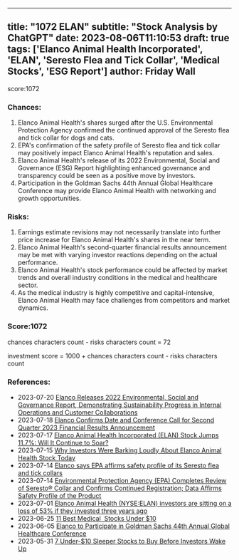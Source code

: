 
---
title: "1072 ELAN"
subtitle: "Stock Analysis by ChatGPT"
date: 2023-08-06T11:10:53
draft: true
tags: ['Elanco Animal Health Incorporated', 'ELAN', 'Seresto Flea and Tick Collar', 'Medical Stocks', 'ESG Report']
author: Friday Wall
---

score:1072
### Chances:
1. Elanco Animal Health's shares surged after the U.S. Environmental Protection Agency confirmed the continued approval of the Seresto flea and tick collar for dogs and cats.
2. EPA's confirmation of the safety profile of Seresto flea and tick collar may positively impact Elanco Animal Health's reputation and sales.
3. Elanco Animal Health's release of its 2022 Environmental, Social and Governance (ESG) Report highlighting enhanced governance and transparency could be seen as a positive move by investors.
4. Participation in the Goldman Sachs 44th Annual Global Healthcare Conference may provide Elanco Animal Health with networking and growth opportunities.
### Risks:
1. Earnings estimate revisions may not necessarily translate into further price increase for Elanco Animal Health's shares in the near term.
2. Elanco Animal Health's second-quarter financial results announcement may be met with varying investor reactions depending on the actual performance.
3. Elanco Animal Health's stock performance could be affected by market trends and overall industry conditions in the medical and healthcare sector.
4. As the medical industry is highly competitive and capital-intensive, Elanco Animal Health may face challenges from competitors and market dynamics.
### Score:1072
chances characters count - risks characters count = 72

investment score = 1000 + chances characters count - risks characters count
### References:
- 2023-07-20 [Elanco Releases 2022 Environmental, Social and Governance Report, Demonstrating Sustainability Progress in Internal Operations and Customer Collaborations](https://finance.yahoo.com/news/elanco-releases-2022-environmental-social-120000090.html?.tsrc=rss)
- 2023-07-18 [Elanco Confirms Date and Conference Call for Second Quarter 2023 Financial Results Announcement](https://finance.yahoo.com/news/elanco-confirms-date-conference-call-120000239.html?.tsrc=rss)
- 2023-07-17 [Elanco Animal Health Incorporated (ELAN) Stock Jumps 11.7%: Will It Continue to Soar?](https://finance.yahoo.com/news/elanco-animal-health-incorporated-elan-124800532.html?.tsrc=rss)
- 2023-07-15 [Why Investors Were Barking Loudly About Elanco Animal Health Stock Today](https://finance.yahoo.com/m/7f155b9d-fae8-3b32-b96b-22eb9119abfe/why-investors-were-barking.html?.tsrc=rss)
- 2023-07-14 [Elanco says EPA affirms safety profile of its Seresto flea and tick collars](https://finance.yahoo.com/news/elanco-says-epa-affirms-safety-223032359.html?.tsrc=rss)
- 2023-07-14 [Environmental Protection Agency (EPA) Completes Review of Seresto® Collar and Confirms Continued Registration; Data Affirms Safety Profile of the Product](https://finance.yahoo.com/news/environmental-protection-agency-epa-completes-212400459.html?.tsrc=rss)
- 2023-07-01 [Elanco Animal Health (NYSE:ELAN) investors are sitting on a loss of 53% if they invested three years ago](https://finance.yahoo.com/news/elanco-animal-health-nyse-elan-132124955.html?.tsrc=rss)
- 2023-06-25 [11 Best Medical  Stocks Under $10](https://finance.yahoo.com/news/11-best-medical-stocks-under-191941442.html?.tsrc=rss)
- 2023-06-05 [Elanco to Participate in Goldman Sachs 44th Annual Global Healthcare Conference](https://finance.yahoo.com/news/elanco-participate-goldman-sachs-44th-120000322.html?.tsrc=rss)
- 2023-05-31 [7 Under-$10 Sleeper Stocks to Buy Before Investors Wake Up](https://finance.yahoo.com/news/7-under-10-sleeper-stocks-222033226.html?.tsrc=rss)


                